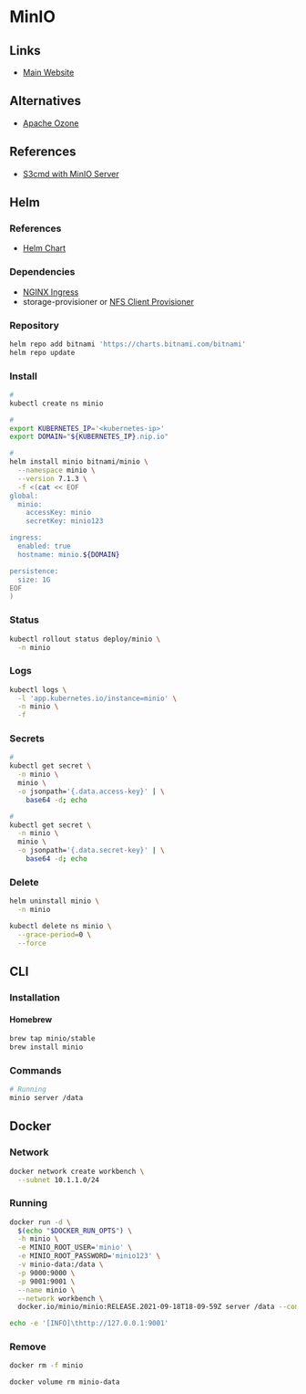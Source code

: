 # MinIO

<!--
helm3 install minio --namespace minio --create-namespace minio/minio-operator --version 4.1.0 -f kubernetes/manifests/minio-operator-values.yaml

https://github.com/jsa4000/Observable-Distributed-System/blob/7601330d7cba1532857b9933c7e673f311a50e44/kubernetes/manifests/minio-create-buckets.yaml
-->

## Links

- [Main Website](https://min.io/)

## Alternatives

- [Apache Ozone](https://github.com/apache/ozone)

## References

- [S3cmd with MinIO Server](https://docs.min.io/docs/s3cmd-with-minio)

## Helm

### References

- [Helm Chart](https://github.com/bitnami/charts/tree/master/bitnami/minio)

### Dependencies

- [NGINX Ingress](/nginx-ingress.md)
- storage-provisioner or [NFS Client Provisioner](/nfs-client-provisioner.md)

### Repository

```sh
helm repo add bitnami 'https://charts.bitnami.com/bitnami'
helm repo update
```

### Install

```sh
#
kubectl create ns minio

#
export KUBERNETES_IP='<kubernetes-ip>'
export DOMAIN="${KUBERNETES_IP}.nip.io"

#
helm install minio bitnami/minio \
  --namespace minio \
  --version 7.1.3 \
  -f <(cat << EOF
global:
  minio:
    accessKey: minio
    secretKey: minio123

ingress:
  enabled: true
  hostname: minio.${DOMAIN}

persistence:
  size: 1G
EOF
)
```

### Status

```sh
kubectl rollout status deploy/minio \
  -n minio
```

### Logs

```sh
kubectl logs \
  -l 'app.kubernetes.io/instance=minio' \
  -n minio \
  -f
```

### Secrets

```sh
#
kubectl get secret \
  -n minio \
  minio \
  -o jsonpath='{.data.access-key}' | \
    base64 -d; echo

#
kubectl get secret \
  -n minio \
  minio \
  -o jsonpath='{.data.secret-key}' | \
    base64 -d; echo
```

### Delete

```sh
helm uninstall minio \
  -n minio

kubectl delete ns minio \
  --grace-period=0 \
  --force
```

## CLI

### Installation

#### Homebrew

```sh
brew tap minio/stable
brew install minio
```

### Commands

```sh
# Running
minio server /data
```

## Docker

### Network

```sh
docker network create workbench \
  --subnet 10.1.1.0/24
```

### Running

```sh
docker run -d \
  $(echo "$DOCKER_RUN_OPTS") \
  -h minio \
  -e MINIO_ROOT_USER='minio' \
  -e MINIO_ROOT_PASSWORD='minio123' \
  -v minio-data:/data \
  -p 9000:9000 \
  -p 9001:9001 \
  --name minio \
  --network workbench \
  docker.io/minio/minio:RELEASE.2021-09-18T18-09-59Z server /data --console-address ':9001'
```

```sh
echo -e '[INFO]\thttp://127.0.0.1:9001'
```

### Remove

```sh
docker rm -f minio

docker volume rm minio-data
```
